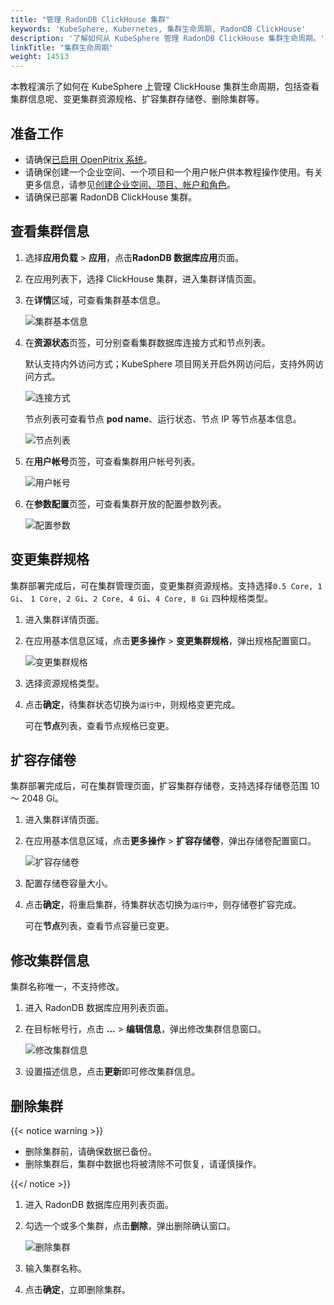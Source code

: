```yaml
---
title: "管理 RadonDB ClickHouse 集群"
keywords: 'KubeSphere, Kubernetes, 集群生命周期, RadonDB ClickHouse'
description: '了解如何从 KubeSphere 管理 RadonDB ClickHouse 集群生命周期。'
linkTitle: "集群生命周期"
weight: 14513
---
```




本教程演示了如何在 KubeSphere 上管理 ClickHouse 集群生命周期，包括查看集群信息呢、变更集群资源规格、扩容集群存储卷、删除集群等。

## 准备工作

- 请确保[已启用 OpenPitrix 系统](../../../pluggable-components/app-store/)。
- 请确保创建一个企业空间、一个项目和一个用户帐户供本教程操作使用。有关更多信息，请参见[创建企业空间、项目、帐户和角色](../../../quick-start/create-workspace-and-project/)。
- 请确保已部署 RadonDB ClickHouse 集群。

## 查看集群信息

1. 选择**应用负载** > **应用**，点击**RadonDB 数据库应用**页面。

2. 在应用列表下，选择 ClickHouse 集群，进入集群详情页面。

3. 在**详情**区域，可查看集群基本信息。

   ![集群基本信息](/images/docs/zh-cn/appstore/built-in-apps/radondb-clickhouse-app/cluster_basic_info.png)

4. 在**资源状态**页签，可分别查看集群数据库连接方式和节点列表。

   默认支持内外访问方式；KubeSphere 项目网关开启外网访问后，支持外网访问方式。
   
   ![连接方式](/images/docs/zh-cn/appstore/built-in-apps/radondb-clickhouse-app/cluster_connection_list.png)

   节点列表可查看节点 **pod name**、运行状态、节点 IP 等节点基本信息。

   ![节点列表](/images/docs/zh-cn/appstore/built-in-apps/radondb-clickhouse-app/cluster_node_list.png)

5. 在**用户帐号**页签，可查看集群用户帐号列表。

   ![用户帐号](/images/docs/zh-cn/appstore/built-in-apps/radondb-clickhouse-app/cluster_user_list.png)

6. 在**参数配置**页签，可查看集群开放的配置参数列表。

   ![配置参数](/images/docs/zh-cn/appstore/built-in-apps/radondb-clickhouse-app/cluster_para_list.png)

## 变更集群规格

集群部署完成后，可在集群管理页面，变更集群资源规格。支持选择`0.5 Core, 1 Gi`、 `1 Core, 2 Gi`、`2 Core, 4 Gi`、`4 Core, 8 Gi` 四种规格类型。

1. 进入集群详情页面。

1. 在应用基本信息区域，点击**更多操作** > **变更集群规格**，弹出规格配置窗口。

   ![变更集群规格](/images/docs/zh-cn/appstore/built-in-apps/radondb-clickhouse-app/radondb-clickhouse—class.png)

2. 选择资源规格类型。

3. 点击**确定**，待集群状态切换为`运行中`，则规格变更完成。

   可在**节点**列表，查看节点规格已变更。

## 扩容存储卷

集群部署完成后，可在集群管理页面，扩容集群存储卷，支持选择存储卷范围 10 ～ 2048 Gi。

1. 进入集群详情页面。

3. 在应用基本信息区域，点击**更多操作** > **扩容存储卷**，弹出存储卷配置窗口。

   ![扩容存储卷](/images/docs/zh-cn/appstore/built-in-apps/radondb-clickhouse-app/radondb-clickhouse—volume.png)

4. 配置存储卷容量大小。

5. 点击**确定**，将重启集群，待集群状态切换为`运行中`，则存储卷扩容完成。
   
   可在**节点**列表，查看节点容量已变更。

## 修改集群信息

集群名称唯一，不支持修改。

1. 进入 RadonDB 数据库应用列表页面。

2. 在目标帐号行，点击 **...** > **编辑信息**，弹出修改集群信息窗口。

   ![修改集群信息](/images/docs/zh-cn/appstore/built-in-apps/radondb-clickhouse-app/radondb-clickhouse—cluster—info.png)

3. 设置描述信息，点击**更新**即可修改集群信息。

## 删除集群

{{< notice warning >}}

- 删除集群前，请确保数据已备份。
- 删除集群后，集群中数据也将被清除不可恢复，请谨慎操作。

{{</ notice >}}

1. 进入 RadonDB 数据库应用列表页面。

2. 勾选一个或多个集群，点击**删除**，弹出删除确认窗口。

   ![删除集群](/images/docs/zh-cn/appstore/built-in-apps/radondb-clickhouse-app/radondb-clickhouse—delete.png)

3. 输入集群名称。

4. 点击**确定**，立即删除集群。
